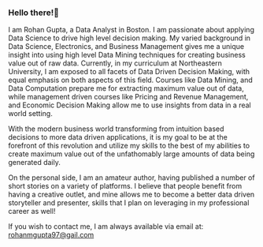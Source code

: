 ### Hello there!:wave:

I am Rohan Gupta, a Data Analyst in Boston. I am passionate about applying Data Science to drive high level decision making. My varied background in Data Science, Electronics, and Business Management gives me a unique insight into using high level Data Mining techniques for creating business value out of raw data. Currently, in my curriculum at Northeastern University, I am exposed to all facets of Data Driven Decision Making, with equal emphasis on both aspects of this field. Courses like Data Mining, and Data Computation prepare me for extracting maximum value out of data, while management driven courses like Pricing and Revenue Management, and Economic Decision Making allow me to use insights from data in a real world setting. 

With the modern business world transforming from intuition based decisions to more data driven applications, it is my goal to be at the forefront of this revolution and utilize my skills to the best of my abilities to create maximum value out of the unfathomably large amounts of data being generated daily. 

On the personal side, I am an amateur author, having published a number of short stories on a variety of platforms. I believe that people benefit from having a creative outlet, and mine allows me to become a better data driven storyteller and presenter, skills that I plan on leveraging in my professional career as well!

If you wish to contact me, I am always available via email at: rohanmgupta97@gail.com

<!--
**Rohan10Gupta/Rohan10Gupta** is a ✨ _special_ ✨ repository because its `README.md` (this file) appears on your GitHub profile.

Here are some ideas to get you started:

- 🔭 I’m currently working on ...
- 🌱 I’m currently learning ...
- 👯 I’m looking to collaborate on ...
- 🤔 I’m looking for help with ...
- 💬 Ask me about ...
- 📫 How to reach me: ...
- 😄 Pronouns: ...
- ⚡ Fun fact: ...
-->
